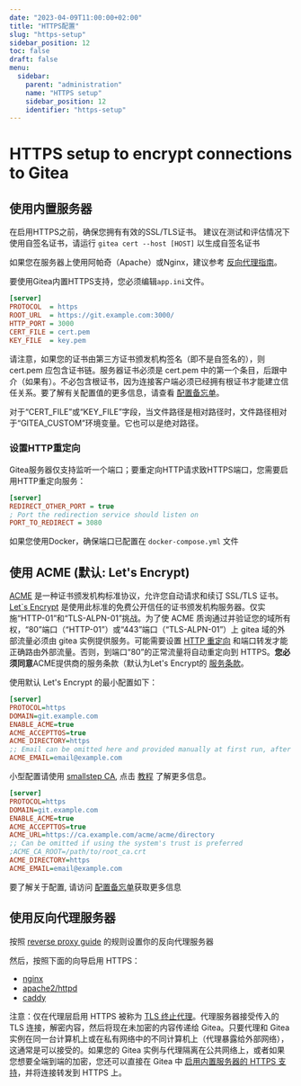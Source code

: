 ```yaml
---
date: "2023-04-09T11:00:00+02:00"
title: "HTTPS配置"
slug: "https-setup"
sidebar_position: 12
toc: false
draft: false
menu:
  sidebar:
    parent: "administration"
    name: "HTTPS setup"
    sidebar_position: 12
    identifier: "https-setup"
---
```


# HTTPS setup to encrypt connections to Gitea



## 使用内置服务器

在启用HTTPS之前，确保您拥有有效的SSL/TLS证书。
建议在测试和评估情况下使用自签名证书，请运行 `gitea cert --host [HOST]` 以生成自签名证书

如果您在服务器上使用阿帕奇（Apache）或Nginx，建议参考 [反向代理指南](administration/reverse-proxies.md)。

要使用Gitea内置HTTPS支持，您必须编辑`app.ini`文件。

```ini
[server]
PROTOCOL  = https
ROOT_URL  = https://git.example.com:3000/
HTTP_PORT = 3000
CERT_FILE = cert.pem
KEY_FILE  = key.pem
```

请注意，如果您的证书由第三方证书颁发机构签名（即不是自签名的），则 cert.pem 应包含证书链。服务器证书必须是 cert.pem 中的第一个条目，后跟中介（如果有）。不必包含根证书，因为连接客户端必须已经拥有根证书才能建立信任关系。要了解有关配置值的更多信息，请查看 [配置备忘单](../config-cheat-sheet#server-server)。

对于“CERT_FILE”或“KEY_FILE”字段，当文件路径是相对路径时，文件路径相对于“GITEA_CUSTOM”环境变量。它也可以是绝对路径。

### 设置HTTP重定向

Gitea服务器仅支持监听一个端口；要重定向HTTP请求致HTTPS端口，您需要启用HTTP重定向服务：

```ini
[server]
REDIRECT_OTHER_PORT = true
; Port the redirection service should listen on
PORT_TO_REDIRECT = 3080
```

如果您使用Docker，确保端口已配置在 `docker-compose.yml` 文件

## 使用 ACME (默认: Let's Encrypt)

[ACME](https://tools.ietf.org/html/rfc8555) 是一种证书颁发机构标准协议，允许您自动请求和续订 SSL/TLS 证书。[Let`s Encrypt](https://letsencrypt.org/) 是使用此标准的免费公开信任的证书颁发机构服务器。仅实施“HTTP-01”和“TLS-ALPN-01”挑战。为了使 ACME 质询通过并验证您的域所有权，“80”端口（“HTTP-01”）或“443”端口（“TLS-ALPN-01”）上 gitea 域的外部流量必须由 gitea 实例提供服务。可能需要设置 [HTTP 重定向](#设置http重定向) 和端口转发才能正确路由外部流量。否则，到端口“80”的正常流量将自动重定向到 HTTPS。**您必须同意**ACME提供商的服务条款（默认为Let's Encrypt的 [服务条款](https://letsencrypt.org/documents/LE-SA-v1.2-2017年11月15日.pdf)。

使用默认 Let's Encrypt 的最小配置如下：

```ini
[server]
PROTOCOL=https
DOMAIN=git.example.com
ENABLE_ACME=true
ACME_ACCEPTTOS=true
ACME_DIRECTORY=https
;; Email can be omitted here and provided manually at first run, after which it is cached
ACME_EMAIL=email@example.com
```

小型配置请使用 [smallstep CA](https://github.com/smallstep/certificates), 点击 [教程](https://smallstep.com/docs/tutorials/acme-challenge) 了解更多信息。

```ini
[server]
PROTOCOL=https
DOMAIN=git.example.com
ENABLE_ACME=true
ACME_ACCEPTTOS=true
ACME_URL=https://ca.example.com/acme/acme/directory
;; Can be omitted if using the system's trust is preferred
;ACME_CA_ROOT=/path/to/root_ca.crt
ACME_DIRECTORY=https
ACME_EMAIL=email@example.com
```

要了解关于配置, 请访问 [配置备忘单](../config-cheat-sheet#server-server)获取更多信息

## 使用反向代理服务器

按照 [reverse proxy guide](../reverse-proxies) 的规则设置你的反向代理服务器

然后，按照下面的向导启用 HTTPS：

- [nginx](https://nginx.org/en/docs/http/configuring_https_servers.html)
- [apache2/httpd](https://httpd.apache.org/docs/2.4/ssl/ssl_howto.html)
- [caddy](https://caddyserver.com/docs/tls)

注意：仅在代理层启用 HTTPS 被称为 [TLS 终止代理](https://en.wikipedia.org/wiki/TLS_termination_proxy)。代理服务器接受传入的 TLS 连接，解密内容，然后将现在未加密的内容传递给 Gitea。只要代理和 Gitea 实例在同一台计算机上或在私有网络中的不同计算机上（代理暴露给外部网络），这通常是可以接受的。如果您的 Gitea 实例与代理隔离在公共网络上，或者如果您想要全端到端的加密，您还可以直接在 Gitea 中 [启用内置服务器的 HTTPS 支持](#使用内置服务器)，并将连接转发到 HTTPS 上。
